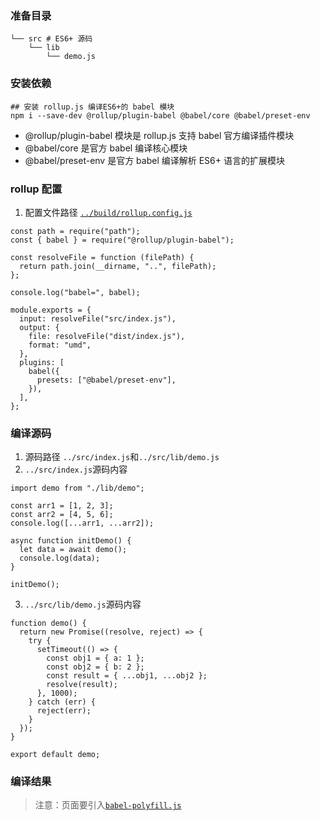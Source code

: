 ### 准备目录

```
└── src # ES6+ 源码
    └── lib
        └── demo.js
```

### 安装依赖

```
## 安装 rollup.js 编译ES6+的 babel 模块
npm i --save-dev @rollup/plugin-babel @babel/core @babel/preset-env
```

- @rollup/plugin-babel 模块是 rollup.js 支持 babel 官方编译插件模块
- @babel/core 是官方 babel 编译核心模块
- @babel/preset-env 是官方 babel 编译解析 ES6+ 语言的扩展模块

### rollup 配置

1. 配置文件路径 [`../build/rollup.config.js`](../build/rollup.config.js)

```
const path = require("path");
const { babel } = require("@rollup/plugin-babel");

const resolveFile = function (filePath) {
  return path.join(__dirname, "..", filePath);
};

console.log("babel=", babel);

module.exports = {
  input: resolveFile("src/index.js"),
  output: {
    file: resolveFile("dist/index.js"),
    format: "umd",
  },
  plugins: [
    babel({
      presets: ["@babel/preset-env"],
    }),
  ],
};
```

### 编译源码

1. 源码路径 `../src/index.js`和`../src/lib/demo.js`
2. `../src/index.js`源码内容

```
import demo from "./lib/demo";

const arr1 = [1, 2, 3];
const arr2 = [4, 5, 6];
console.log([...arr1, ...arr2]);

async function initDemo() {
  let data = await demo();
  console.log(data);
}

initDemo();
```

3. `../src/lib/demo.js`源码内容

```
function demo() {
  return new Promise((resolve, reject) => {
    try {
      setTimeout(() => {
        const obj1 = { a: 1 };
        const obj2 = { b: 2 };
        const result = { ...obj1, ...obj2 };
        resolve(result);
      }, 1000);
    } catch (err) {
      reject(err);
    }
  });
}

export default demo;
```

### 编译结果

> 注意：页面要引入[`babel-polyfill.js`](https://cdn.bootcdn.net/ajax/libs/babel-polyfill/7.12.1/polyfill.js)
